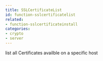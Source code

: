 ```yaml
---
title: SSLCertificateList
id: function-sslcertificatelist
related:
- function-sslcertificateinstall
categories:
- crypto
- server
---
```


list all Certificates availble on a specific host
